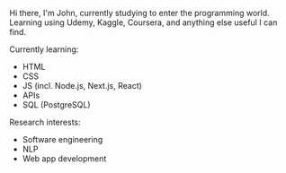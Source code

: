 Hi there, I'm John, currently studying to enter the programming world. Learning using Udemy, Kaggle, Coursera, and anything else useful I can find.

Currently learning: 
- HTML 
- CSS 
- JS (incl. Node.js, Next.js, React)  
- APIs 
- SQL (PostgreSQL)

Research interests:
- Software engineering
- NLP
- Web app development
